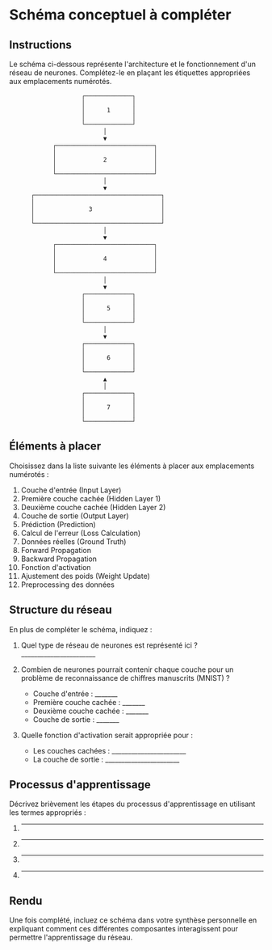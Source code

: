 # Schéma conceptuel à compléter

## Instructions

Le schéma ci-dessous représente l'architecture et le fonctionnement d'un réseau de neurones. Complétez-le en plaçant les étiquettes appropriées aux emplacements numérotés.

```
                    ┌─────────────┐
                    │             │
                    │      1      │
                    │             │
                    └─────────────┘
                          │
                          ▼
            ┌───────────────────────────┐
            │                           │
            │             2             │
            │                           │
            └───────────────────────────┘
                          │
                          ▼
      ┌───────────────────────────────────┐
      │                                   │
      │               3                   │
      │                                   │
      └───────────────────────────────────┘
                          │
                          ▼
            ┌───────────────────────────┐
            │                           │
            │             4             │
            │                           │
            └───────────────────────────┘
                          │
                          ▼
                    ┌─────────────┐
                    │             │
                    │      5      │
                    │             │
                    └─────────────┘
                          │
                          ▼
                    ┌─────────────┐
                    │             │
                    │      6      │
                    │             │
                    └─────────────┘
                          ▲
                          │
                    ┌─────────────┐
                    │             │
                    │      7      │
                    │             │
                    └─────────────┘
```

## Éléments à placer

Choisissez dans la liste suivante les éléments à placer aux emplacements numérotés :

1. Couche d'entrée (Input Layer)
2. Première couche cachée (Hidden Layer 1)
3. Deuxième couche cachée (Hidden Layer 2)
4. Couche de sortie (Output Layer)
5. Prédiction (Prediction)
6. Calcul de l'erreur (Loss Calculation)
7. Données réelles (Ground Truth)
8. Forward Propagation
9. Backward Propagation
10. Fonction d'activation
11. Ajustement des poids (Weight Update)
12. Preprocessing des données

## Structure du réseau

En plus de compléter le schéma, indiquez :

1. Quel type de réseau de neurones est représenté ici ? _______________________

2. Combien de neurones pourrait contenir chaque couche pour un problème de reconnaissance de chiffres manuscrits (MNIST) ?
   - Couche d'entrée : _______
   - Première couche cachée : _______
   - Deuxième couche cachée : _______
   - Couche de sortie : _______

3. Quelle fonction d'activation serait appropriée pour :
   - Les couches cachées : _______________________
   - La couche de sortie : _______________________

## Processus d'apprentissage

Décrivez brièvement les étapes du processus d'apprentissage en utilisant les termes appropriés :

1. _________________________________________________________________

2. _________________________________________________________________

3. _________________________________________________________________

4. _________________________________________________________________

## Rendu

Une fois complété, incluez ce schéma dans votre synthèse personnelle en expliquant comment ces différentes composantes interagissent pour permettre l'apprentissage du réseau.